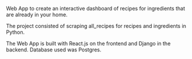 Web App to create an interactive dashboard of recipes for ingredients that are already in your home.

The project consisted of scraping all_recipes for recipes and ingredients in Python.

The Web App is built with React.js on the frontend and Django in the backend.
Database used was Postgres.
